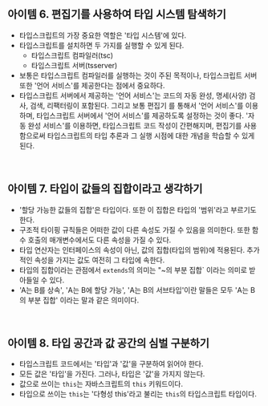 ## 아이템 6. 편집기를 사용하여 타입 시스템 탐색하기

- 타입스크립트의 가장 중요한 역할은 '타입 시스템'에 있다.
- 타입스크립트를 설치하면 두 가지를 실행할 수 있게 된다.
  - 타입스크립트 컴파일러(tsc)
  - 타입스크립트 서버(tsserver)
- 보통은 타입스크립트 컴파일러를 실행하는 것이 주된 목적이나, 타입스크립트 서버 또한 '언어 서비스'를 제공한다는 점에서 중요하다.
- 타입스크립트 서버에서 제공하는 '언어 서비스'는 코드의 자동 완성, 명세(사양) 검사, 검색, 리팩터링이 포함된다. 그리고 보통 편집기 를 통해서 '언어 서비스'를 이용하며, 타입스크립트 서버에서 '언어 서비스'를 제공하도록 설정하는 것이 좋다. '자동 완성 서비스'를 이용하면, 타입스크립트 코드 작성이 간편해지며, 편집기를 사용함으로써 타입스크립트의 타입 추론과 그 실행 시점에 대한 개념을 학습할 수 있게 된다.

</br>

## 아이템 7. 타입이 값들의 집합이라고 생각하기

- '할당 가능한 값들의 집합'은 타입이다. 또한 이 집합은 타입의 '범위'라고 부르기도 한다.
- 구조적 타이핑 규칙들은 어떠한 값이 다른 속성도 가질 수 있음을 의미한다. 또한 함수 호출의 매개변수에서도 다른 속성을 가질 수 있다.
- 타입 연산자는 인터페이스의 속성이 아닌, 값의 집합(타입의 범위)에 적용된다. 추가적인 속성을 가지는 값도 여전히 그 타입에 속한다.
- 타입의 집합이라는 관점에서 `extends`의 의미는 "~의 부분 집합` 이라는 의미로 받아들일 수 있다.
- 'A는 B를 상속', 'A는 B에 할당 가능', 'A는 B의 서브타입'이란 말들은 모두 'A는 B의 부분 집합' 이라는 말과 같은 의미이다.

</br>

## 아이템 8. 타입 공간과 값 공간의 심벌 구분하기

- 타입스크립트 코드에서는 '타입'과 '값'을 구분하여 읽어야 한다.
- 모든 값은 '타입'을 가진다. 그러나, 타입은 '값'을 가지지 않는다.
- 값으로 쓰이는 `this`는 자바스크립트의 `this` 키워드이다.
- 타입으로 쓰이는 `this`는 '다형성 this'라고 불리는 `this`의 타입스크립트 타입이다.

</br>
